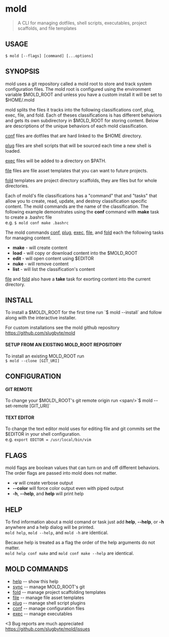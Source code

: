# mold
> A CLI for managing dotfiles, shell scripts, executables, project scaffolds, and file templates  

## USAGE
`$ mold [--flags] [command] [...options]`

## SYNOPSIS
 mold uses a git repository called a mold root to store and track system configuration files. The mold root is configured using the environment variable $MOLD\_ROOT and unless you have a custom install it will be set to $HOME/.mold

<span classname='newline'/>

 mold splits the files it tracks into the following classifications conf, plug, exec, file, and fold. Each of theses classifications is has different behaviors and gets its own subdirectory in $MOLD\_ROOT for storing content. Below are descriptions of the unique behaviors of each mold classification.

<span classname='newline'/>

[conf](./conf_help.md) files are dotfiles that are hard linked to the $HOME directory.

[plug](./plug_help.md) files are shell scripts that will be sourced each time a new shell is loaded.

[exec]('./exec_help.md) files will be added to a directory on $PATH.  

[file](./file_help.md) files are file asset templates that you can want to future projects.   

[fold](./fold_help.md) templates are project directory scaffolds, they are files but for whole directories.  

<span classname='newline'/>

Each of mold's file classifications has a "command" that and "tasks" that allow you to create, read, update, and destroy classification specific content. The mold commands are the name of the classification. The following example demonstrates using the **conf** command with **make** task to create a .bashrc file   
e.g. `$ mold conf make .bashrc`

<span classname='newline'/>

The mold commands [conf](./conf_help.md), [plug](./plug_help.md), [exec]('./exec_help.md), [file](./file_help.md), and [fold](./fold_help.md) each the following tasks for managing content.  

* **make** - will create content  
* **load** - will copy or download content into the $MOLD\_ROOT  
* **edit** - will open content using $EDITOR  
* **nuke** - will remove content  
* **list** - will list the classification's content  

<span classname='newline'/>

[file](./file_help.md) and [fold](./fold_help.md) also have a **take** task for exorting content into the current directory.

## INSTALL
To install a $MOLD\_ROOT for the first time run  
`$ mold --install` and follow along with the interactive installer.

For custom installations see the mold github repository  
https://github.com/slugbyte/mold

<span classname='newline'/>

#### SETUP FROM AN EXISTING MOLD\_ROOT REPOSITORY
To install an existing MOLD\_ROOT run   
`$ mold --clone [GIT_URI]`

## CONFIGURATION
#### GIT REMOTE
To change your $MOLD\_ROOT's git remote origin run   
<span/>`$ mold --set-remote [GIT_URI]`

<span classname='newline'/>

#### TEXT EDITOR
To change the text editor mold uses for editing file and git commits set the $EDITOR in your shell configuration.  
e.g. `export EDITOR = /usr/local/bin/vim`

## FLAGS
mold flags are boolean values that can turn on and off different behaviors. The order flags are passed into mold does not matter.

* **-v** will create verbose output
* **--color** will force color output even with piped output  
* **-h**, **--help**, and **help** will print help 

## HELP
To find information about a mold comand or task just add **help**, **--help**, or **-h** anywhere and a help dialog will be printed.   
`mold help`, `mold --help`, and `mold -h` are identical.

Because help is treated as a flag the order of the help arguments do not matter.  
`mold help conf make` and `mold conf make --help` are identical.

## MOLD COMMANDS
* [help](./README.md) -- show this help  
* [sync](./sync_help.md) -- manage MOLD\_ROOT's git
* [fold](./fold_help.md) -- manage project scaffolding templates
* [file](./file_help.md) -- manage file asset templates
* [plug](./plug_help.md) -- manage shell script plugins
* [conf](./conf_help.md) -- manage configuration files
* [exec](./exec_help.md) -- manage executables

<3 Bug reports are much appreciated https://github.com/slugbyte/mold/issues
